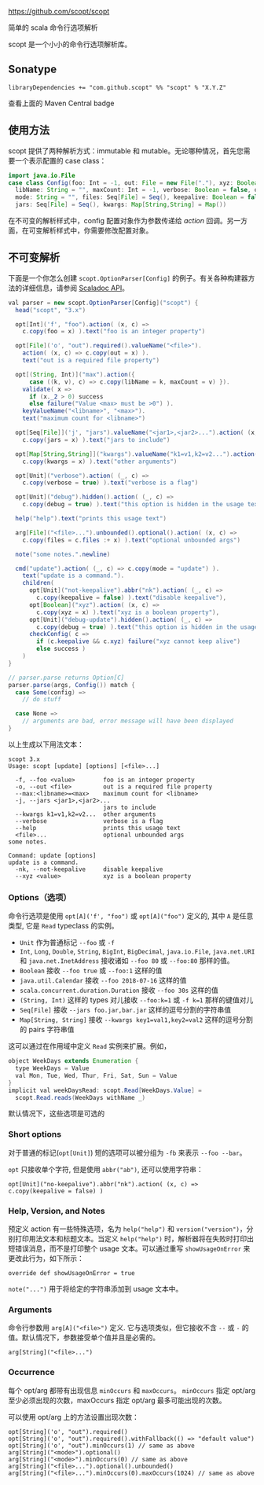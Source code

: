 https://github.com/scopt/scopt

简单的 scala 命令行选项解析

scopt 是一个小小的命令行选项解析库。

## Sonatype

```
libraryDependencies += "com.github.scopt" %% "scopt" % "X.Y.Z"
```

查看上面的 Maven Central badge 

## 使用方法

scopt 提供了两种解析方式：immutable 和 mutable。无论哪种情况，首先您需要一个表示配置的 case class：

```java
import java.io.File
case class Config(foo: Int = -1, out: File = new File("."), xyz: Boolean = false,
  libName: String = "", maxCount: Int = -1, verbose: Boolean = false, debug: Boolean = false,
  mode: String = "", files: Seq[File] = Seq(), keepalive: Boolean = false,
  jars: Seq[File] = Seq(), kwargs: Map[String,String] = Map())
```

在不可变的解析样式中，config 配置对象作为参数传递给 *action* 回调。另一方面，在可变解析样式中，你需要修改配置对象。

## 不可变解析

下面是一个你怎么创建 `scopt.OptionParser[Config]` 的例子。有关各种构建器方法的详细信息，请参阅 [Scaladoc API](http://scopt.github.io/scopt/3.5.0/api/index.html#scopt.OptionParser)。

```java
val parser = new scopt.OptionParser[Config]("scopt") {
  head("scopt", "3.x")

  opt[Int]('f', "foo").action( (x, c) =>
    c.copy(foo = x) ).text("foo is an integer property")

  opt[File]('o', "out").required().valueName("<file>").
    action( (x, c) => c.copy(out = x) ).
    text("out is a required file property")

  opt[(String, Int)]("max").action({
      case ((k, v), c) => c.copy(libName = k, maxCount = v) }).
    validate( x =>
      if (x._2 > 0) success
      else failure("Value <max> must be >0") ).
    keyValueName("<libname>", "<max>").
    text("maximum count for <libname>")

  opt[Seq[File]]('j', "jars").valueName("<jar1>,<jar2>...").action( (x,c) =>
    c.copy(jars = x) ).text("jars to include")

  opt[Map[String,String]]("kwargs").valueName("k1=v1,k2=v2...").action( (x, c) =>
    c.copy(kwargs = x) ).text("other arguments")

  opt[Unit]("verbose").action( (_, c) =>
    c.copy(verbose = true) ).text("verbose is a flag")

  opt[Unit]("debug").hidden().action( (_, c) =>
    c.copy(debug = true) ).text("this option is hidden in the usage text")

  help("help").text("prints this usage text")

  arg[File]("<file>...").unbounded().optional().action( (x, c) =>
    c.copy(files = c.files :+ x) ).text("optional unbounded args")

  note("some notes.".newline)

  cmd("update").action( (_, c) => c.copy(mode = "update") ).
    text("update is a command.").
    children(
      opt[Unit]("not-keepalive").abbr("nk").action( (_, c) =>
        c.copy(keepalive = false) ).text("disable keepalive"),
      opt[Boolean]("xyz").action( (x, c) =>
        c.copy(xyz = x) ).text("xyz is a boolean property"),
      opt[Unit]("debug-update").hidden().action( (_, c) =>
        c.copy(debug = true) ).text("this option is hidden in the usage text"),
      checkConfig( c =>
        if (c.keepalive && c.xyz) failure("xyz cannot keep alive")
        else success )
    )
}

// parser.parse returns Option[C]
parser.parse(args, Config()) match {
  case Some(config) =>
    // do stuff

  case None =>
    // arguments are bad, error message will have been displayed
}
```

以上生成以下用法文本：

```
scopt 3.x
Usage: scopt [update] [options] [<file>...]

  -f, --foo <value>        foo is an integer property
  -o, --out <file>         out is a required file property
  --max:<libname>=<max>    maximum count for <libname>
  -j, --jars <jar1>,<jar2>...
                           jars to include
  --kwargs k1=v1,k2=v2...  other arguments
  --verbose                verbose is a flag
  --help                   prints this usage text
  <file>...                optional unbounded args
some notes.

Command: update [options]
update is a command.
  -nk, --not-keepalive     disable keepalive
  --xyz <value>            xyz is a boolean property
```

### Options（选项）

命令行选项是使用 `opt[A]('f', "foo")` 或 `opt[A]("foo")` 定义的, 其中 `A` 是任意类型, 它是 `Read` typeclass 的实例。

- `Unit` 作为普通标记 `--foo`  或 `-f`
- `Int`, `Long`, `Double`, `String`, `BigInt`, `BigDecimal`, `java.io.File`, `java.net.URI` 和 `java.net.InetAddress` 接收诸如 `--foo 80` 或 `--foo:80` 那样的值。
- `Boolean` 接收 `--foo true` 或 `--foo:1` 这样的值
- `java.util.Calendar` 接收 `--foo 2018-07-16` 这样的值
- `scala.concurrent.duration.Duration` 接收 `--foo 30s` 这样的值
- `(String, Int)` 这样的 types 对儿接收 `--foo:k=1` 或 `-f k=1` 那样的键值对儿
- `Seq[File]` 接收 `--jars foo.jar,bar.jar` 这样的逗号分割的字符串值
- `Map[String, String]` 接收 `--kwargs key1=val1,key2=val2` 这样的逗号分割的 pairs 字符串值

这可以通过在作用域中定义 `Read` 实例来扩展。例如，

```java
object WeekDays extends Enumeration {
  type WeekDays = Value
  val Mon, Tue, Wed, Thur, Fri, Sat, Sun = Value
}
implicit val weekDaysRead: scopt.Read[WeekDays.Value] =
  scopt.Read.reads(WeekDays withName _)
```

默认情况下，这些选项是可选的

### Short options

对于普通的标记(`opt[Unit]`) 短的选项可以被分组为 `-fb` 来表示 `--foo --bar`。

`opt` 只接收单个字符, 但是使用 `abbr("ab")`, 还可以使用字符串：

```
opt[Unit]("no-keepalive").abbr("nk").action( (x, c) => c.copy(keepalive = false) )
```

### Help, Version, and Notes

预定义 action 有一些特殊选项，名为 `help("help")` 和 `version("version")`，分别打印用法文本和标题文本。当定义 `help("help")` 时，解析器将在失败时打印出短错误消息，而不是打印整个 usage 文本。可以通过重写 `showUsageOnError` 来更改此行为，如下所示：

```
override def showUsageOnError = true
```

`note("...")` 用于将给定的字符串添加到 usage 文本中。

### Arguments

命令行参数用 `arg[A]("<file>")` 定义. 它与选项类似，但它接收不含 `--` 或 `-` 的值。默认情况下，参数接受单个值并且是必需的。

```
arg[String]("<file>...")
```

### Occurrence

每个 opt/arg 都带有出现信息 `minOccurs` 和 `maxOccurs`。 `minOccurs` 指定 opt/arg 至少必须出现的次数，maxOccurs 指定 opt/arg 最多可能出现的次数。

可以使用 opt/arg 上的方法设置出现次数：

```
opt[String]('o', "out").required()
opt[String]('o', "out").required().withFallback(() => "default value")
opt[String]('o', "out").minOccurs(1) // same as above
arg[String]("<mode>").optional()
arg[String]("<mode>").minOccurs(0) // same as above
arg[String]("<file>...").optional().unbounded()
arg[String]("<file>...").minOccurs(0).maxOccurs(1024) // same as above
```

